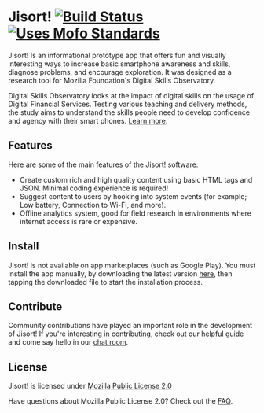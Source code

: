 # Jisort! [![Build Status](https://travis-ci.org/mozilla/Jisort.svg?branch=master)](https://travis-ci.org/mozilla/Jisort) [![Uses Mofo Standards](https://MozillaFoundation.github.io/mofo-standards/badge.svg)](https://github.com/MozillaFoundation/mofo-standards)

Jisort! Is an informational prototype app that offers fun and visually interesting ways to increase basic smartphone awareness and skills, diagnose problems, and encourage exploration. It was designed as a research tool for Mozilla Foundation's Digital Skills Observatory.

Digital Skills Observatory looks at the impact of digital skills on the usage of Digital Financial Services. Testing various teaching and delivery methods, the study aims to understand the skills people need to develop confidence and agency with their smart phones. [Learn more](http://mozillafoundation.github.io/digital-skills-observatory/).

## Features

Here are some of the main features of the Jisort! software:

  - Create custom rich and high quality content using basic HTML tags and JSON. Minimal coding experience is required!
  - Suggest content to users by hooking into system events (for example; Low battery, Connection to Wi-Fi, and more).
  - Offline analytics system, good for field research in environments where internet access is rare or expensive. 

## Install

Jisort! is not available on app marketplaces (such as Google Play). You must install the app manually, by downloading the latest version [here](https://mzl.la/jisort), then tapping the downloaded file to start the installation process.

## Contribute

Community contributions have played an important role in the development of Jisort! If you're interesting in contributing, check out our [helpful guide](CONTRIBUTING.md) and come say hello in our [chat room](https://chat.mozillafoundation.org).

## License

Jisort! is licensed under [Mozilla Public License 2.0](LICENSE.md)

Have questions about Mozilla Public License 2.0? Check out the [FAQ](https://www.mozilla.org/en-US/MPL/2.0/FAQ/).